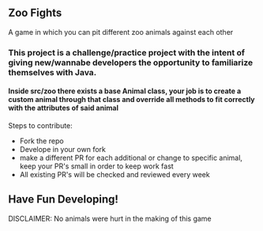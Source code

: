 ## Zoo Fights

A game in which you can pit different zoo animals against each other

### This project is a challenge/practice project with the intent of giving new/wannabe developers the opportunity to familiarize themselves with Java.

#### Inside src/zoo there exists a base Animal class, your job is to create a custom animal through that class and override all methods to fit correctly with the attributes of said animal

Steps to contribute:
- Fork the repo
- Develope in your own fork
- make a different PR for each additional or change to specific animal, keep your PR's small in order to keep work fast
- All existing PR's will be checked and reviewed every week

## Have Fun Developing!

DISCLAIMER: No animals were hurt in the making of this game